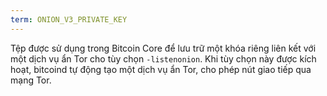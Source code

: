 ```yaml
---
term: ONION_V3_PRIVATE_KEY
---
```


Tệp được sử dụng trong Bitcoin Core để lưu trữ một khóa riêng liên kết với một dịch vụ ẩn Tor cho tùy chọn `-listenonion`. Khi tùy chọn này được kích hoạt, bitcoind tự động tạo một dịch vụ ẩn Tor, cho phép nút giao tiếp qua mạng Tor.